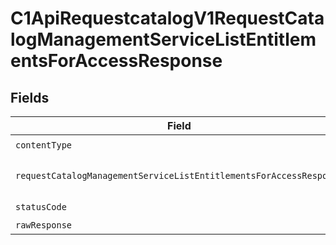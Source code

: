 # C1ApiRequestcatalogV1RequestCatalogManagementServiceListEntitlementsForAccessResponse


## Fields

| Field                                                                                                                                                              | Type                                                                                                                                                               | Required                                                                                                                                                           | Description                                                                                                                                                        |
| ------------------------------------------------------------------------------------------------------------------------------------------------------------------ | ------------------------------------------------------------------------------------------------------------------------------------------------------------------ | ------------------------------------------------------------------------------------------------------------------------------------------------------------------ | ------------------------------------------------------------------------------------------------------------------------------------------------------------------ |
| `contentType`                                                                                                                                                      | *string*                                                                                                                                                           | :heavy_check_mark:                                                                                                                                                 | N/A                                                                                                                                                                |
| `requestCatalogManagementServiceListEntitlementsForAccessResponse`                                                                                                 | [shared.RequestCatalogManagementServiceListEntitlementsForAccessResponse](../../models/shared/requestcatalogmanagementservicelistentitlementsforaccessresponse.md) | :heavy_minus_sign:                                                                                                                                                 |  The RequestCatalogManagementServiceListEntitlementsForAccessResponse message contains a list of results and a nextPageToken if applicable.<br/>                   |
| `statusCode`                                                                                                                                                       | *number*                                                                                                                                                           | :heavy_check_mark:                                                                                                                                                 | N/A                                                                                                                                                                |
| `rawResponse`                                                                                                                                                      | [AxiosResponse>](https://axios-http.com/docs/res_schema)                                                                                                           | :heavy_minus_sign:                                                                                                                                                 | N/A                                                                                                                                                                |
